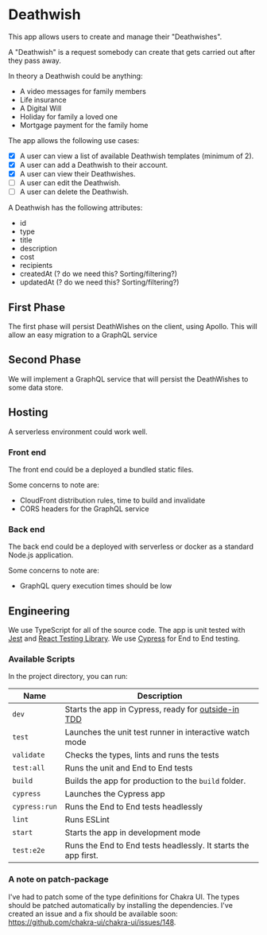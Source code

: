# Deathwish

This app allows users to create and manage their "Deathwishes".

A "Deathwish" is a request somebody can create that gets carried out after they pass away.

In theory a Deathwish could be anything:

- A video messages for family members
- Life insurance
- A Digital Will
- Holiday for family a loved one
- Mortgage payment for the family home

The app allows the following use cases:

- [x] A user can view a list of available Deathwish templates (minimum of 2).
- [x] A user can add a Deathwish to their account.
- [x] A user can view their Deathwishes.
- [ ] A user can edit the Deathwish.
- [ ] A user can delete the Deathwish.

A Deathwish has the following attributes:

- id
- type
- title
- description
- cost
- recipients
- createdAt (? do we need this? Sorting/filtering?)
- updatedAt (? do we need this? Sorting/filtering?)

## First Phase

The first phase will persist DeathWishes on the client, using Apollo. This will allow an easy migration to a GraphQL service

## Second Phase

We will implement a GraphQL service that will persist the DeathWishes to some data store.

## Hosting

A serverless environment could work well.

### Front end

The front end could be a deployed a bundled static files.

Some concerns to note are:

- CloudFront distribution rules, time to build and invalidate
- CORS headers for the GraphQL service

### Back end

The back end could be a deployed with serverless or docker as a standard Node.js application.

Some concerns to note are:

- GraphQL query execution times should be low

## Engineering

We use TypeScript for all of the source code. The app is unit tested with [Jest](https://jestjs.io/) and [React Testing Library](https://testing-library.com/docs/react-testing-library/intro). We use [Cypress](https://www.cypress.io/) for End to End testing.

### Available Scripts

In the project directory, you can run:

| Name          | Description                                                                                               |
|---------------|-----------------------------------------------------------------------------------------------------------|
| `dev`         | Starts the app in Cypress, ready for [outside-in TDD](https://www.codecademy.com/articles/tdd-outside-in) |
| `test`        | Launches the unit test runner in interactive watch mode                                                   |
| `validate`    | Checks the types, lints and runs the tests                                                                |
| `test:all`    | Runs the unit and End to End tests                                                                        |
| `build`       | Builds the app for production to the `build` folder.                                                      |
| `cypress`     | Launches the Cypress app                                                                                  |
| `cypress:run` | Runs the End to End tests headlessly                                                                      |
| `lint`        | Runs ESLint                                                                                               |
| `start`       | Starts the app in development mode                                                                        |
| `test:e2e`    | Runs the End to End tests headlessly. It starts the app first.                                            |

### A note on patch-package

I've had to patch some of the type definitions for Chakra UI. The types should be patched
automatically by installing the dependencies. I've created an issue and a fix should be available soon: https://github.com/chakra-ui/chakra-ui/issues/148.
